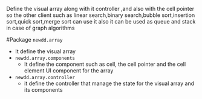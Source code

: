 Define the visual array along with it controller ,and also with the cell pointer
so the other client such as linear search,binary search,bubble sort,insertion sort,quick sort,merge sort can use it
also it can be used as queue and stack in case of graph algorithms

#Package `newdd.array`
- It define the visual array
- `newdd.array.components`
  - It define the component such as cell, the cell pointer and the cell element UI component for the array
- `newdd.array.controller`
  - it define the controller that manage the state for the visual array and its components
  